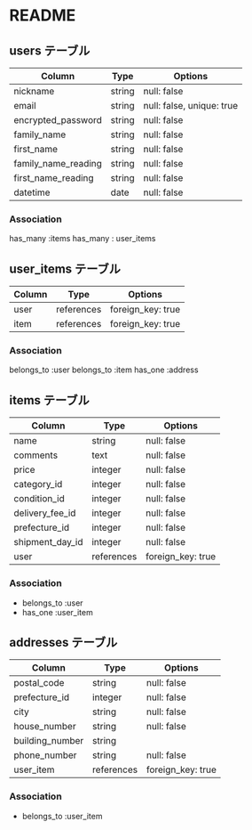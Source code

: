 # README

## users テーブル

| Column                        | Type     | Options     |
| ----------------------------- | -------- | ----------- |
| nickname                      | string   | null: false |
| email                         | string   | null: false, unique: true|
| encrypted_password            | string   | null: false |
| family_name                   | string   | null: false |
| first_name                    | string   | null: false |
| family_name_reading           | string   | null: false |
| first_name_reading            | string   | null: false |
| datetime                      | date     | null: false |

### Association

has_many :items
has_many : user_items


## user_items テーブル

| Column                        | Type        | Options                       | 
| ----------------------------- | ----------- | ------------------------------|
| user                          | references | foreign_key: true              |    
| item                          | references | foreign_key: true              |
### Association

belongs_to :user
belongs_to :item
has_one :address



## items テーブル

| Column                        | Type     | Options                          |
| ----------------------------- | -------- | -------------------------------- |
| name                          | string   | null: false                      |
| comments                      | text     | null: false                      |
| price                         | integer  | null: false                      |
| category_id                   | integer  | null: false                      |
| condition_id                  | integer  | null: false                      |
| delivery_fee_id               | integer  | null: false                      |
| prefecture_id                 | integer  | null: false                      |
| shipment_day_id               | integer  | null: false                      |
| user                          | references | foreign_key: true              |



### Association

- belongs_to :user
- has_one :user_item



## addresses テーブル

| Column                        | Type     | Options                          |
| ----------------------------- | -------- | -------------------------------- |
| postal_code                   | string   | null: false                      |
| prefecture_id                 | integer  | null: false                     |
| city                          | string   | null: false                      |
| house_number                  | string   | null: false                      |
| building_number               | string   |                                  |
| phone_number                  | string   | null: false                      |
| user_item                     | references | foreign_key: true              |


### Association

- belongs_to :user_item